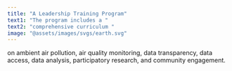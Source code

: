 ```yaml
---
title: "A Leadership Training Program"
text1: "The program includes a "
text2: "comprehensive curriculum "
image: "@assets/images/svgs/earth.svg"
---
```


on ambient air pollution, air quality monitoring, data transparency, data access, data analysis, participatory research, and community engagement.
